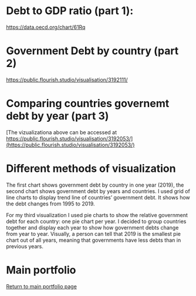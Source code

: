 # Debt to GDP ratio (part 1): 
https://data.oecd.org/chart/61Rq

# Government Debt by country (part 2)
https://public.flourish.studio/visualisation/3192111/

# Comparing countries governemt debt by year (part 3)

<div class="flourish-embed flourish-chart" data-src="visualisation/3192053" data-url="https://flo.uri.sh/visualisation/3192053/embed"><script src="https://public.flourish.studio/resources/embed.js"></script></div>

[The vizualizationa above can be accessed at https://public.flourish.studio/visualisation/3192053/](https://public.flourish.studio/visualisation/3192053/)

#  Different methods of visualization

The first chart shows government debt by country in one year (2019), the second chart shows government debt by years and countries. I used grid of line charts to display trend line of countries’ government debt. It shows how the debt changes from 1995 to 2019. 

For my third visualization I used pie charts to show the relative government debt for each country: one pie chart per year. I decided to group countries together and display each year to show how government debts change from year to year.  Visually, a person can tell that 2019 is the smallest pie chart out of all years, meaning that governments have less debts than in previous years. 


# Main portfolio
[Return to main portfolio page](README.md)
